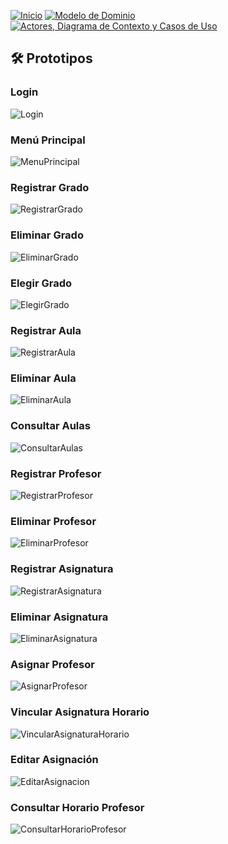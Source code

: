[![Inicio](https://img.shields.io/badge/Inicio-blue?style=for-the-badge)](https://github.com/srgiom/24-25-IdSw1-SDR/tree/main)
[![Modelo de Dominio](https://img.shields.io/badge/Modelo%20de%20Dominio-blue?style=for-the-badge)](https://github.com/srgiom/24-25-IdSw1-SDR/tree/main/modeloDelDominio)
[![Actores, Diagrama de Contexto y Casos de Uso](https://img.shields.io/badge/Casos%20de%20Uso-blue?style=for-the-badge)](https://github.com/srgiom/24-25-IdSw1-SDR/tree/main/casosDeUso)

## 🛠️ Prototipos

### Login
![Login](/prototipos/imagenes/Login.png)

### Menú Principal
![MenuPrincipal](/prototipos/imagenes/MenuPrincipal.png)

### Registrar Grado
![RegistrarGrado](/prototipos/imagenes/RegistrarGrado.png)

### Eliminar Grado
![EliminarGrado](/prototipos/imagenes/EliminarGrado.png)

### Elegir Grado
![ElegirGrado](/prototipos/imagenes/ElegirGrado.png)

### Registrar Aula
![RegistrarAula](/prototipos/imagenes/RegistrarAula.png)

### Eliminar Aula
![EliminarAula](/prototipos/imagenes/EliminarAula.png)

### Consultar Aulas
![ConsultarAulas](/prototipos/imagenes/ConsultarAulas.png)

### Registrar Profesor
![RegistrarProfesor](/prototipos/imagenes/RegistrarProfesor.png)

### Eliminar Profesor
![EliminarProfesor](/prototipos/imagenes/EliminarProfesor.png)

### Registrar Asignatura
![RegistrarAsignatura](/prototipos/imagenes/RegistrarAsignatura.png)

### Eliminar Asignatura
![EliminarAsignatura](/prototipos/imagenes/EliminarAsignatura.png)

### Asignar Profesor
![AsignarProfesor](/prototipos/imagenes/AsignarProfesor.png)

### Vincular Asignatura Horario
![VincularAsignaturaHorario](/prototipos/imagenes/VincularAsignaturaHorario.png)

### Editar Asignación
![EditarAsignacion](/prototipos/imagenes/EditarAsignacion.png)

### Consultar Horario Profesor
![ConsultarHorarioProfesor](/prototipos/imagenes/ConsultarHorarioProfesor.png)
